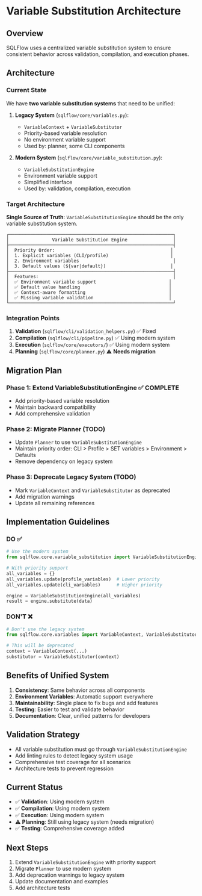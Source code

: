 # Variable Substitution Architecture

## Overview

SQLFlow uses a centralized variable substitution system to ensure consistent behavior across validation, compilation, and execution phases.

## Architecture

### Current State
We have **two variable substitution systems** that need to be unified:

1. **Legacy System** (`sqlflow/core/variables.py`):
   - `VariableContext` + `VariableSubstitutor`
   - Priority-based variable resolution
   - No environment variable support
   - Used by: planner, some CLI components

2. **Modern System** (`sqlflow/core/variable_substitution.py`):
   - `VariableSubstitutionEngine`
   - Environment variable support
   - Simplified interface
   - Used by: validation, compilation, execution

### Target Architecture

**Single Source of Truth**: `VariableSubstitutionEngine` should be the only variable substitution system.

```
┌─────────────────────────────────────────────────────────────┐
│                Variable Substitution Engine                 │
├─────────────────────────────────────────────────────────────┤
│  Priority Order:                                           │
│  1. Explicit variables (CLI/profile)                       │
│  2. Environment variables                                   │
│  3. Default values (${var|default})                        │
├─────────────────────────────────────────────────────────────┤
│  Features:                                                  │
│  ✅ Environment variable support                           │
│  ✅ Default value handling                                 │
│  ✅ Context-aware formatting                               │
│  ✅ Missing variable validation                            │
└─────────────────────────────────────────────────────────────┘
```

### Integration Points

1. **Validation** (`sqlflow/cli/validation_helpers.py`) ✅ Fixed
2. **Compilation** (`sqlflow/cli/pipeline.py`) ✅ Using modern system
3. **Execution** (`sqlflow/core/executors/`) ✅ Using modern system
4. **Planning** (`sqlflow/core/planner.py`) ⚠️ **Needs migration**

## Migration Plan

### Phase 1: Extend VariableSubstitutionEngine ✅ COMPLETE
- Add priority-based variable resolution
- Maintain backward compatibility
- Add comprehensive validation

### Phase 2: Migrate Planner (TODO)
- Update `Planner` to use `VariableSubstitutionEngine`
- Maintain priority order: CLI > Profile > SET variables > Environment > Defaults
- Remove dependency on legacy system

### Phase 3: Deprecate Legacy System (TODO)
- Mark `VariableContext` and `VariableSubstitutor` as deprecated
- Add migration warnings
- Update all remaining references

## Implementation Guidelines

### DO ✅
```python
# Use the modern system
from sqlflow.core.variable_substitution import VariableSubstitutionEngine

# With priority support
all_variables = {}
all_variables.update(profile_variables)  # Lower priority
all_variables.update(cli_variables)      # Higher priority

engine = VariableSubstitutionEngine(all_variables)
result = engine.substitute(data)
```

### DON'T ❌
```python
# Don't use the legacy system
from sqlflow.core.variables import VariableContext, VariableSubstitutor

# This will be deprecated
context = VariableContext(...)
substitutor = VariableSubstitutor(context)
```

## Benefits of Unified System

1. **Consistency**: Same behavior across all components
2. **Environment Variables**: Automatic support everywhere
3. **Maintainability**: Single place to fix bugs and add features
4. **Testing**: Easier to test and validate behavior
5. **Documentation**: Clear, unified patterns for developers

## Validation Strategy

- All variable substitution must go through `VariableSubstitutionEngine`
- Add linting rules to detect legacy system usage
- Comprehensive test coverage for all scenarios
- Architecture tests to prevent regression

## Current Status

- ✅ **Validation**: Using modern system
- ✅ **Compilation**: Using modern system  
- ✅ **Execution**: Using modern system
- ⚠️ **Planning**: Still using legacy system (needs migration)
- ✅ **Testing**: Comprehensive coverage added

## Next Steps

1. Extend `VariableSubstitutionEngine` with priority support
2. Migrate `Planner` to use modern system
3. Add deprecation warnings to legacy system
4. Update documentation and examples
5. Add architecture tests 